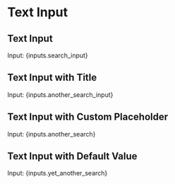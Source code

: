 # Text Input


## Text Input
<TextInput name=search_input/>

Input: {inputs.search_input}

## Text Input with Title

<TextInput name=another_search_input title="Search"/>

Input: {inputs.another_search_input}

## Text Input with Custom Placeholder

<TextInput name=another_search title="Freetext Search" placeholder="Start typing"/>

Input: {inputs.another_search}

## Text Input with Default Value

<TextInput name=yet_another_search title="Default Selected" defaultValue="Sporting"/>

Input: {inputs.yet_another_search}

<!-- TODO: Fix this which breaks when you pass input into a query

## Filter a query with a text input


```sql just_the_named_categories
SELECT * FROM orders 
WHERE category LIKE '%${inputs.search_input}'
```

<DataTable data={just_the_named_categories}/>
 -->
